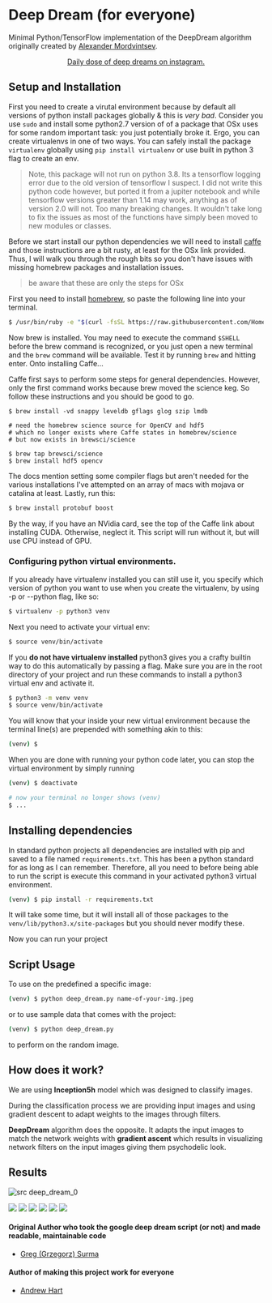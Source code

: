 
# Deep Dream (for everyone)

Minimal Python/TensorFlow implementation of the DeepDream algorithm originally created by [Alexander Mordvintsev](https://ai.googleblog.com/2015/06/inceptionism-going-deeper-into-neural.html).

<center><a href="https://www.instagram.com/__deep__dreams__/">Daily dose of deep dreams on instagram.</a></center>

## Setup and Installation

First you need to create a virutal environment because by default all versions of python install packages globally & 
this is *very bad*. Consider you use `sudo` and install some python2.7 version of of a package that OSx uses for some
random important task: you just potentially broke it. Ergo, you can create virtualenvs in one of two ways. You can safely 
install the package `virtualenv` globally using `pip install virtualenv` or use built in python 3 flag to create an env.

> Note, this package will not run on python 3.8. Its a tensorflow logging error due
> to the old version of tensorflow I suspect. I did not write this python code
> however, but ported it from a jupiter notebook and while tensorflow versions 
> greater than 1.14 may work, anything as of version 2.0 will not. Too many breaking
> changes. It wouldn't take long to fix the issues as most of the functions have simply
> been moved to new modules or classes. 


Before we start install our python dependencies we will need to install
[caffe](http://caffe.berkeleyvision.org/install_osx.html) and those instructions
are a bit rusty, at least for the OSx link provided. Thus, I will walk
you through the rough bits so you don't have issues with missing homebrew packages
and installation issues. 

> be aware that these are only the steps for OSx

First you need to install [homebrew](http://brew.sh), so paste the
following line into your terminal. 

```bash
$ /usr/bin/ruby -e "$(curl -fsSL https://raw.githubusercontent.com/Homebrew/install/master/install)"
```

Now brew is installed. You may need to execute the command `$SHELL` before
the brew command is recognized, or you just open a new terminal 
and the `brew` command will be available. Test it by running `brew` and
hitting enter. Onto installing Caffe...

Caffe first says to perform some steps for general dependencies.
However, only the first command works because brew moved the science
keg. So follow these instructions and you should be good to go. 

```
$ brew install -vd snappy leveldb gflags glog szip lmdb

# need the homebrew science source for OpenCV and hdf5
# which no longer exists where Caffe states in homebrew/science
# but now exists in brewsci/science

$ brew tap brewsci/science
$ brew install hdf5 opencv
``` 

The docs mention setting some compiler flags but aren't needed
for the various installations I've attempted on an array of macs
with mojava or catalina at least. Lastly, run this:

```bash
$ brew install protobuf boost 
```

By the way, if you have an NVidia card, see the top of the Caffe
link about installing CUDA. Otherwise, neglect it. This script will run
without it, but will use CPU instead of GPU.


### Configuring python virtual environments.

If you already have virtualenv installed you can still use it,  you specify which version of python you want
to use when you create the virtualenv, by using -p or --python flag, like so:

```bash
$ virtualenv -p python3 venv
```

Next you need to activate your virtual env:

```bash
$ source venv/bin/activate
```

If you **do not have virtualenv installed** python3 gives you a crafty builtin way to do this automatically by passing a flag. 
Make sure you are in the root directory of your project and run these commands to install a python3 virtual env and activate it. 

```bash
$ python3 -m venv venv
$ source venv/bin/activate
```

You will know that your inside your new virtual environment
because the terminal line(s) are prepended with something akin
to this: 

```bash
(venv) $ 
```

When you are done with running your python code later,
you can stop the virtual environment by simply running 

```bash
(venv) $ deactivate

# now your terminal no longer shows (venv)
$ ...
```

## Installing dependencies

In standard python projects all dependencies are installed with pip and saved to a file named `requirements.txt`. This has
been a python standard for as long as I can remember. Therefore, all you need to before being able to run the script is execute this command in your activated python3 virtual environment.

```bash
(venv) $ pip install -r requirements.txt
```

It will take some time, but it will install all of those packages to the `venv/lib/python3.x/site-packages` but you should never modify these.

Now you can run your project 


## Script Usage

To use on the predefined a specific image:

```bash
(venv) $ python deep_dream.py name-of-your-img.jpeg
```


or to use sample data that comes with the project:


```bash
(venv) $ python deep_dream.py
```

to perform on the random image.

## How does it work?

We are using **Inception5h** model which was designed to classify images. 

During the classification process we are providing input images and using gradient descent to adapt weights to the images through filters. 

**DeepDream** algorithm does the opposite. It adapts the input images to match the network weights with **gradient ascent** which results in visualizing network filters on the input images giving them psychodelic look.



## Results

![src deep_dream_0](/examples/deep_dream_0.jpeg)

<img src="examples/deep_dream_0.jpeg">
<img src="examples/deep_dream_1.jpeg">
<img src="examples/deep_dream_2.jpeg">
<img src="examples/deep_dream_3.jpeg">
<img src="examples/deep_dream_4.jpeg">
<img src="examples/deep_dream_5.jpeg">


#### Original Author who took the google deep dream script (or not) and made readable, maintainable code
 - [Greg (Grzegorz) Surma](https://gsurma.github.io)
 
#### Author of making this project work for everyone
 - [Andrew Hart](https://www.github.com/AndrewJHart)

